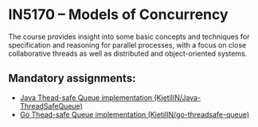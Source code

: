 # IN5170 – Models of Concurrency

The course provides insight into some basic concepts and techniques for specification and reasoning for parallel processes, with a focus on close collaborative threads as well as distributed and object-oriented systems.



## Mandatory assignments: 

- [Java Thead-safe Queue implementation (KjetilIN/Java-ThreadSafeQueue)](https://github.com/KjetilIN/Java-ThreadSafeQueue)
- [Go Thead-safe Queue implementation (KjetilIN/go-threadsafe-queue)](https://github.com/KjetilIN/go-threadsafe-queue)